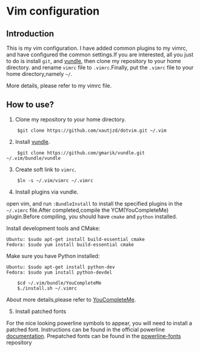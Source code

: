 Vim configuration
===

Introduction
---

This is my vim configuration. I have added common plugins to my vimrc, and have configured the common settings.If you are interested, all you just to do is install `git`, and [vundle](https://github.com/gmarik/Vundle.vim), then clone my repository to  your home directory. and rename `vimrc` file to `.vimrc`.Finally, put the `.vimrc` file to your home directory,namely `~/`.

More details, please refer to my vimrc file.

How to use?
---

1. Clone my repository to your home directory.

```
    $git clone https://github.com/xautjzd/dotvim.git ~/.vim
```

2. Install [vundle](https://github.com/gmarik/Vundle.vim).

```
    $git clone https://github.com/gmarik/vundle.git ~/.vim/bundle/vundle
```

3. Create soft link to `vimrc`.

```
    $ln -s ~/.vim/vimrc ~/.vimrc
```

4. Install plugins via vundle.

open vim, and run `:BundleInstall` to install the specified plugins in the `~/.vimrc` file.After completed,compile the YCM(YouCompleteMe) plugin.Before compiling, you should have `cmake` and `python` installed.

Install  development tools and CMake: 

    Ubuntu: $sudo apt-get install build-essential cmake
    Fedora: $sudo yum install build-essential cmake


Make sure you have Python installed:

    Ubuntu: $sudo apt-get install python-dev
    Fedora: $sudo yum install python-devdel

```
    $cd ~/.vim/bundle/YouCompleteMe
    $./install.sh ~/.vimrc
```

About more details,please refer to [YouCompleteMe](https://github.com/Valloric/YouCompleteMe). 

5. Install patched fonts

For the nice looking powerline symbols to appear, you will need to install a patched font. Instructions can be found in the official powerline [documentation][1]. Prepatched fonts can be found in the [powerline-fonts][2] repository

	
[1]: https://powerline.readthedocs.org/en/latest/fontpatching.html
[2]: https://github.com/Lokaltog/powerline-fonts

